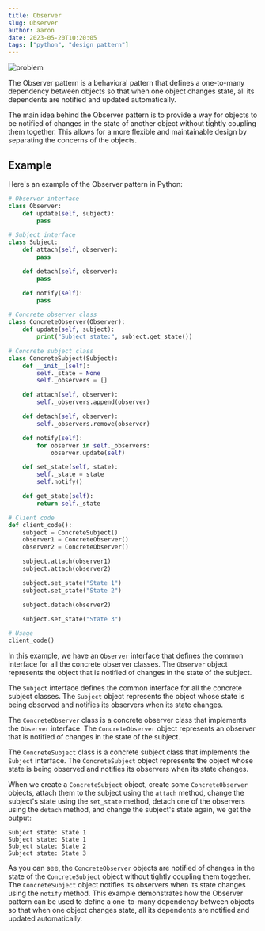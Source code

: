 ```yaml
---
title: Observer
slug: Observer
author: aaron
date: 2023-05-20T10:20:05
tags: ["python", "design pattern"]
---
```



![problem](https://refactoring.guru/images/patterns/content/observer/observer-comic-1-en.png)

The Observer pattern is a behavioral pattern that defines a one-to-many dependency between objects so that when one object changes state, all its dependents are notified and updated automatically.

The main idea behind the Observer pattern is to provide a way for objects to be notified of changes in the state of another object without tightly coupling them together. This allows for a more flexible and maintainable design by separating the concerns of the objects.

## Example

Here's an example of the Observer pattern in Python:

```python
# Observer interface
class Observer:
    def update(self, subject):
        pass

# Subject interface
class Subject:
    def attach(self, observer):
        pass

    def detach(self, observer):
        pass

    def notify(self):
        pass

# Concrete observer class
class ConcreteObserver(Observer):
    def update(self, subject):
        print("Subject state:", subject.get_state())

# Concrete subject class
class ConcreteSubject(Subject):
    def __init__(self):
        self._state = None
        self._observers = []

    def attach(self, observer):
        self._observers.append(observer)

    def detach(self, observer):
        self._observers.remove(observer)

    def notify(self):
        for observer in self._observers:
            observer.update(self)

    def set_state(self, state):
        self._state = state
        self.notify()

    def get_state(self):
        return self._state

# Client code
def client_code():
    subject = ConcreteSubject()
    observer1 = ConcreteObserver()
    observer2 = ConcreteObserver()

    subject.attach(observer1)
    subject.attach(observer2)

    subject.set_state("State 1")
    subject.set_state("State 2")

    subject.detach(observer2)

    subject.set_state("State 3")

# Usage
client_code()
```

In this example, we have an `Observer` interface that defines the common interface for all the concrete observer classes. The `Observer` object represents the object that is notified of changes in the state of the subject.

The `Subject` interface defines the common interface for all the concrete subject classes. The `Subject` object represents the object whose state is being observed and notifies its observers when its state changes.

The `ConcreteObserver` class is a concrete observer class that implements the `Observer` interface. The `ConcreteObserver` object represents an observer that is notified of changes in the state of the subject.

The `ConcreteSubject` class is a concrete subject class that implements the `Subject` interface. The `ConcreteSubject` object represents the object whose state is being observed and notifies its observers when its state changes.

When we create a `ConcreteSubject` object, create some `ConcreteObserver` objects, attach them to the subject using the `attach` method, change the subject's state using the `set_state` method, detach one of the observers using the `detach` method, and change the subject's state again, we get the output:

```
Subject state: State 1
Subject state: State 1
Subject state: State 2
Subject state: State 3
```

As you can see, the `ConcreteObserver` objects are notified of changes in the state of the `ConcreteSubject` object without tightly coupling them together. The `ConcreteSubject` object notifies its observers when its state changes using the `notify` method. This example demonstrates how the Observer pattern can be used to define a one-to-many dependency between objects so that when one object changes state, all its dependents are notified and updated automatically.
